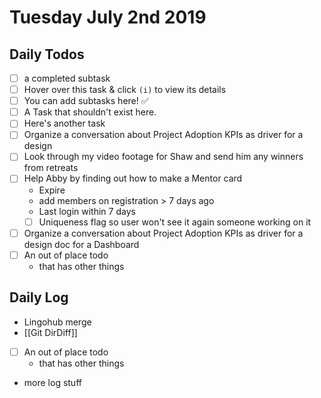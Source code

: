 # Tuesday July 2nd 2019

## Daily Todos
- [ ] a completed subtask
- [ ] Hover over this task & click `(i)` to view its details
- [ ] You can add subtasks here! ✅
- [ ] A Task that shouldn't exist here.
- [ ] Here's another task
- [ ] Organize a conversation about Project Adoption KPIs as driver for a design
- [ ] Look through my video footage for Shaw and send him any winners from
      retreats
- [ ] Help Abby by finding out how to make a Mentor card
  - Expire
  - add members on registration > 7 days ago
  - Last login within 7 days
  - [ ] Uniqueness flag so user won't see it again someone working on it
- [ ] Organize a conversation about Project Adoption KPIs as driver for a design
      doc for a Dashboard
- [ ] An out of place todo
  - that has other things
## Daily Log

- Lingohub merge
- [[Git DirDiff]]
- [ ] An out of place todo
  - that has other things
- more log stuff
